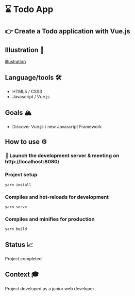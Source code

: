 #  :hourglass: Todo App

## 👉 Create a Todo application with Vue.js 

## Illustration 📸

[illustration](screenshot.png)

## Language/tools 🛠
- HTML5 / CSS3
- Javascript / Vue.js 

  

## Goals 🏔
- Discover Vue.js / new Javascript Framework


## How to use ⚙️

### 🔗 Launch the development server & meeting on http://localhost:8080/

### Project setup
```
yarn install
```

### Compiles and hot-reloads for development
```
yarn serve
```

### Compiles and minifies for production
```
yarn build
```

## Status 📈
Project completed

## Context 🎓
Project developed as a junior web developer
